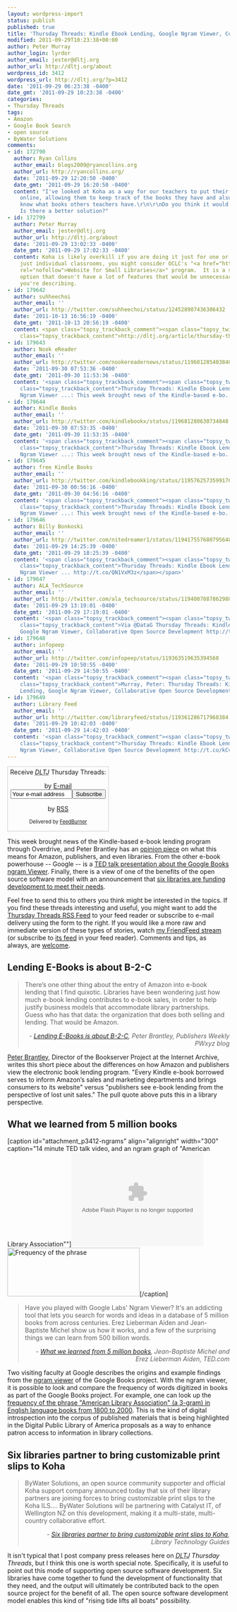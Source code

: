 ```yaml
---
layout: wordpress-import
status: publish
published: true
title: 'Thursday Threads: Kindle Ebook Lending, Google Ngram Viewer, Collaborative Open Source Development'
modified: 2011-09-29T10:23:38+00:00
author: Peter Murray
author_login: lyrdor
author_email: jester@dltj.org
author_url: http://dltj.org/about
wordpress_id: 3412
wordpress_url: http://dltj.org/?p=3412
date: '2011-09-29 06:23:38 -0400'
date_gmt: '2011-09-29 10:23:38 -0400'
categories:
- Thursday Threads
tags:
- Amazon
- Google Book Search
- open source
- ByWater Solutions
comments:
- id: 172790
  author: Ryan Collins
  author_email: blogs2009@ryancollins.org
  author_url: http://ryancollins.org/
  date: '2011-09-29 12:20:50 -0400'
  date_gmt: '2011-09-29 16:20:50 -0400'
  content: "I've looked at Koha as a way for our teachers to put their classroom libraries
    online, allowing them to keep track of the books they have and also be able to
    know what books others teachers have.\r\n\r\nDo you think it would be overkill?
    Is there a better solution?"
- id: 172799
  author: Peter Murray
  author_email: jester@dltj.org
  author_url: http://dltj.org/about
  date: '2011-09-29 13:02:33 -0400'
  date_gmt: '2011-09-29 17:02:33 -0400'
  content: Koha is likely overkill if you are doing it just for one or two classrooms.  For
    just individual classrooms, you might consider OCLC's "<a href="http://beta.worldcat.org/lib/-/-/public/home"
    rel="nofollow">Website for Small Libraries</a>" program.  It is a software-as-a-service
    option that doesn't have a lot of features that would be unnecessary in the environment
    you're describing.
- id: 179642
  author: suhheechoi
  author_email: ''
  author_url: http://twitter.com/suhheechoi/status/124528907436306432
  date: '2011-10-13 16:56:19 -0400'
  date_gmt: '2011-10-13 20:56:19 -0400'
  content: <span class="topsy_trackback_comment"><span class="topsy_twitter_username"><span
    class="topsy_trackback_content">http://dltj.org/article/thursday-threads-2011w39/</span></span>
- id: 179643
  author: Nook eReader
  author_email: ''
  author_url: http://twitter.com/nookereadernews/status/119681285403840512
  date: '2011-09-30 07:53:36 -0400'
  date_gmt: '2011-09-30 11:53:36 -0400'
  content: '<span class="topsy_trackback_comment"><span class="topsy_twitter_username"><span
    class="topsy_trackback_content">Thursday Threads: Kindle Ebook Lending, Google
    Ngram Viewer ...: This week brought news of the Kindle-based e-bo... http://t.co/JHCQsTvD</span></span>'
- id: 179644
  author: Kindle Books
  author_email: ''
  author_url: http://twitter.com/kindlebookx/status/119681280630734848
  date: '2011-09-30 07:53:35 -0400'
  date_gmt: '2011-09-30 11:53:35 -0400'
  content: '<span class="topsy_trackback_comment"><span class="topsy_twitter_username"><span
    class="topsy_trackback_content">Thursday Threads: Kindle Ebook Lending, Google
    Ngram Viewer ...: This week brought news of the Kindle-based e-bo... http://t.co/HWtkNvdg</span></span>'
- id: 179645
  author: free Kindle Books
  author_email: ''
  author_url: http://twitter.com/kindlebookking/status/119576257359917056
  date: '2011-09-30 00:56:16 -0400'
  date_gmt: '2011-09-30 04:56:16 -0400'
  content: '<span class="topsy_trackback_comment"><span class="topsy_twitter_username"><span
    class="topsy_trackback_content">Thursday Threads: Kindle Ebook Lending, Google
    Ngram Viewer ...: This week brought news of the Kindle-based e-bo... http://t.co/v7fELPaB</span></span>'
- id: 179646
  author: Billy Bonkoski
  author_email: ''
  author_url: http://twitter.com/nitedreamer1/status/119417557680795648
  date: '2011-09-29 14:25:39 -0400'
  date_gmt: '2011-09-29 18:25:39 -0400'
  content: '<span class="topsy_trackback_comment"><span class="topsy_twitter_username"><span
    class="topsy_trackback_content">Thursday Threads: Kindle Ebook Lending, Google
    Ngram Viewer ... http://t.co/QN1VxM3z</span></span>'
- id: 179647
  author: ALA_TechSource
  author_email: ''
  author_url: http://twitter.com/ala_techsource/status/119400788786298880
  date: '2011-09-29 13:19:01 -0400'
  date_gmt: '2011-09-29 17:19:01 -0400'
  content: '<span class="topsy_trackback_comment"><span class="topsy_twitter_username"><span
    class="topsy_trackback_content">Via @DataG Thursday Threads: Kindle Ebook Lending,
    Google Ngram Viewer, Collaborative Open Source Development http://t.co/GxbtUf3H</span></span>'
- id: 179648
  author: infopeep
  author_email: ''
  author_url: http://twitter.com/infopeep/status/119363519635394560
  date: '2011-09-29 10:50:55 -0400'
  date_gmt: '2011-09-29 14:50:55 -0400'
  content: '<span class="topsy_trackback_comment"><span class="topsy_twitter_username"><span
    class="topsy_trackback_content">Murray, Peter: Thursday Threads: Kindle Ebook
    Lending, Google Ngram Viewer, Collaborative Open Source Development http://t.co/mmOufE0i</span></span>'
- id: 179649
  author: Library Feed
  author_email: ''
  author_url: http://twitter.com/libraryfeed/status/119361286717968384
  date: '2011-09-29 10:42:03 -0400'
  date_gmt: '2011-09-29 14:42:03 -0400'
  content: '<span class="topsy_trackback_comment"><span class="topsy_twitter_username"><span
    class="topsy_trackback_content">Thursday Threads: Kindle Ebook Lending, Google
    Ngram Viewer, Collaborative Open Source Development http://t.co/kCvTnSi2</span></span>'
---
```

<div id="feedburner-thursday-threads-email-2011w39" class="wp-caption alignright noprint noFrontPage" style="width: 230px;">
<form style="border: 1px solid rgb(204, 204, 204); padding: 3px; margin: 0pt; text-align: center;" action="http://feedburner.google.com/fb/a/mailverify" method="post" target="popupwindow" onsubmit="window.open('http://feedburner.google.com/fb/a/mailverify?uri=thursday-threads', 'popupwindow', 'scrollbars=yes,width=550,height=520');return true">Receive <i><acronym title="Disruptive Library Technology Jester">DLTJ</acronym></i> Thursday Threads:</p>
<p>by&nbsp;<a href="http://feedburner.google.com/fb/a/mailverify?uri=thursday-threads&amp;loc=en_US" title="D.L.T.J. Thursday Threads Email Subscription">E-mail</a><br /><input style="width: 140px;" name="email" value="Your e-mail address" onfocus="if (this.defaultValue==this.value) this.value = ''" type="text"/><input value="thursday-threads" name="uri" type="hidden"/><input name="loc" value="en_US" type="hidden"/><input value="Subscribe" type="submit"/></p>
<p>by&nbsp;<a href="http://feeds.dltj.org/thursday-threads/" title="D.L.T.J. Thursday Threads RSS Feed">RSS</a>
<p style="font-size: 80%;">Delivered by <a href="http://feedburner.google.com" target="_blank" title="Google Feedburner Service">FeedBurner</a></p>
</form>
</div>
<p>This week brought news of the Kindle-based e-book lending program through Overdrive, and Peter Brantley has an <a href="#p3412-amazon">opinion piece</a> on what this means for Amazon, publishers, and even libraries.  From the other e-book powerhouse -- Google -- is a <a href="#p3412-ngrams">TED talk presentation about the Google Books ngram Viewer</a>.  Finally, there is a view of one of the benefits of the open source software model with an announcement that <a href="#p3412-bywater">six libraries are funding development to meet their needs</a>.</p>
<p>Feel free to send this to others you think might be interested in the topics.  If you find these threads interesting and useful, you might want to add the <a href="http://feeds.dltj.org/thursday-threads/" title="RSS Feed for DLTJ Thursday Threads">Thursday Threads RSS Feed</a> to your feed reader or subscribe to e-mail delivery using the form to the right.  If you would like a more raw and immediate version of these types of stories, watch <a href="http://friendfeed.com/dltj" title="Peter Murray - FriendFeed">my FriendFeed stream</a> (or subscribe to <a href="http://friendfeed.com/dltj?format=atom" title="Atom feed for Peter Murray's FriendFeed account">its feed</a> in your feed reader).  Comments and tips, as always, are <a href="/contact">welcome</a>.</p>
<h2 id="p3412-amazon">Lending E-Books is about B-2-C</h2>
<blockquote><p>There&rsquo;s one other thing about the entry of Amazon into e-book lending that I find quixotic. Libraries have been wondering just how much e-book lending contributes to e-book sales, in order to help justify business models that accommodate library partnerships. Guess who has that data: the organization that does both selling and lending.  That would be Amazon.
<div style="text-align: right; width: 100%;"><cite>- <a href="http://web.archive.org/web/20110929000000/http://blogs.publishersweekly.com/blogs/PWxyz/?p=7117" title="Lending E-Books is about B-2-C | PWxyz">Lending E-Books is about B-2-C</a>, Peter Brantley, Publishers Weekly PWxyz blog</cite></div>
</blockquote>
<p><a href="http://peterbrantley.com/" title="Shimenawa">Peter Brantley</a>, Director of the Bookserver Project at the Internet Archive, writes this short piece about the differences on how Amazon and publishers view the electronic book lending program.  "Every Kindle e-book borrowed serves to inform Amazon&rsquo;s sales and marketing departments and brings consumers to its website" versus "publishers see e-book lending from the perspective of lost unit sales."  The pull quote above puts this in a library perspective.</p>
<h2 id="p3412-ngrams">What we learned from 5 million books</h2>
<p>[caption id="attachment_p3412-ngrams" align="alignright" width="300" caption="14 minute TED talk video, and an ngram graph of "American Library Association""]<object width="300" height="213"><param name="movie" value="http://video.ted.com/assets/player/swf/EmbedPlayer.swf"/><param name="allowFullScreen" value="true" /><param name="allowScriptAccess" value="always"/><param name="wmode" value="transparent"/><param name="bgColor" value="#ffffff"/><param name="flashvars" value="vu=http://video.ted.com/talk/stream/2011X/Blank/ErezLiebermanAiden_2011X-320k.mp4&su=http://images.ted.com/images/ted/tedindex/embed-posters/ErezLiebermanAiden_2011X-embed.jpg&vw=298&vh=210&ap=0&ti=1227&lang=eng&introDuration=15330&adDuration=4000&postAdDuration=830&adKeys=talk=what_we_learned_from_5_million_books;year=2011;theme=words_about_words;theme=new_on_ted_com;theme=a_taste_of_tedx;event=TEDxBoston+2011;tag=Design;tag=Google;tag=Technology;tag=data;tag=library;tag=visualizations;tag=writing;&preAdTag=tconf.ted/embed;tile=1;sz=298x210;" /><embed src="http://video.ted.com/assets/player/swf/EmbedPlayer.swf" pluginspace="http://www.macromedia.com/go/getflashplayer" type="application/x-shockwave-flash" wmode="transparent" bgColor="#ffffff" width="300" height="213" allowFullScreen="true" allowScriptAccess="always" flashvars="vu=http://video.ted.com/talk/stream/2011X/Blank/ErezLiebermanAiden_2011X-320k.mp4&su=http://images.ted.com/images/ted/tedindex/embed-posters/ErezLiebermanAiden_2011X-embed.jpg&vw=298&vh=210&ap=0&ti=1227&lang=eng&introDuration=15330&adDuration=4000&postAdDuration=830&adKeys=talk=what_we_learned_from_5_million_books;year=2011;theme=words_about_words;theme=new_on_ted_com;theme=a_taste_of_tedx;event=TEDxBoston+2011;tag=Design;tag=Google;tag=Technology;tag=data;tag=library;tag=visualizations;tag=writing;&preAdTag=tconf.ted/embed;tile=1;sz=298x210;"/></object><br /><a href="http://books.google.com/ngrams/graph?content=American+Library+Association&amp;year_start=1800&amp;year_end=2000&amp;corpus=0&amp;smoothing=5" title="Google Ngram Viewer"><img src="/wp-content/uploads/2011/09/ALA-Google-Ngram-graph-300x110.png" alt="Frequency of the phrase "American Library Association" (a 3-gram) in English language books from 1800 to 2000" title="ALA Google Ngram graph" width="300" height="110" class="size-medium wp-image-3419" /></a>[/caption]</p>
<blockquote><p>Have you played with Google Labs' Ngram Viewer? It's an addicting tool that lets you search for words and ideas in a database of 5 million books from across centuries. Erez Lieberman Aiden and Jean-Baptiste Michel show us how it works, and a few of the surprising things we can learn from 500 billion words.
<div style="text-align: right; width: 100%;"><cite>- <a href="http://www.ted.com/talks/what_we_learned_from_5_million_books.html" title="What we learned from 5 million books | Video on TED.com">What we learned from 5 million books</a>, Jean-Baptiste Michel and Erez Lieberman Aiden, TED.com</cite></div>
</blockquote>
<p>Two visiting faculty at Google describes the origins and example findings from the <a href="http://books.google.com/ngrams/info" title="Google Ngram Viewer">ngram viewer</a> of the Google Books project.  With the ngram viewer, it is possible to look and compare the frequency of words digitized in books as part of the Google Books project.  For example, one can look up the <a href="http://books.google.com/ngrams/graph?content=American+Library+Association&year_start=1800&year_end=2000&corpus=0&smoothing=5" title="Google Ngram Viewer">frequency of the phrase "American Library Association" (a 3-gram) in English language books from 1800 to 2000</a>.  This is the kind of digital introspection into the corpus of published materials that is being highlighted in the Digital Public Library of America proposals as a way to enhance patron access to information in library collections.</p>
<h2 id="p3412-bywater">Six libraries partner to bring customizable print slips to Koha</h2>
<blockquote><p>ByWater Solutions, an open source community supporter and official Koha support company announced today that six of their library partners are joining forces to bring customizable print slips to the Koha ILS....  ByWater Solutions will be partnering with Catalyst IT, of Wellington NZ on this development, making it a multi-state, multi-country collaborative effort.
<div style="text-align: right; width: 100%;"><cite>- <a href="http://www.librarytechnology.org/ltg-displaytext.pl?RC=16065" title="Six libraries partner to bring customizable print slips to Koha | Library Technology Guides">Six libraries partner to bring customizable print slips to Koha</a>, Library Technology Guides</cite></div>
</blockquote>
<p>It isn't typical that I post company press releases here on <i><acronym title="Disruptive Library Technology Jester">DLTJ</acronym> Thursday Threads</i>, but I think this one is worth special note.  Specifically, it is useful to point out this mode of supporting open source software development.  Six libraries have come together to fund the development of functionality that they need, and the output will ultimately be contributed back to the open source project for the benefit of all.  The open source software development model enables this kind of "rising tide lifts all boats" possibility.</p>
